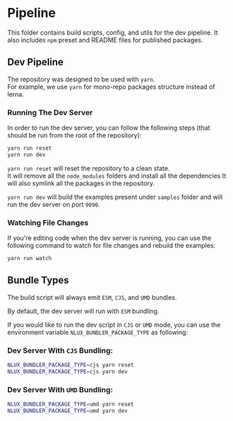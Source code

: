 # Pipeline

This folder contains build scripts, config, and utils for the dev pipeline.
It also includes `npm` preset and README files for published packages.

## Dev Pipeline

The repository was designed to be used with `yarn`.<br />
For example, we use `yarn` for mono-repo packages structure instead of lerna.

### Running The Dev Server

In order to run the dev server, you can follow the following steps (that
should be run from the root of the repository):

```bash
yarn run reset
yarn run dev
```

`yarn run reset` will reset the repository to a clean state.<br />
It will remove all the `node_modules` folders and install all the dependencies
It will also symlink all the packages in the repository.

`yarn run dev` will build the examples present under `samples` folder and will run
the dev server on port `9090`.

### Watching File Changes

If you're editing code when the dev server is running, you can use the following
command to watch for file changes and rebuild the examples:

```bash
yarn run watch
```

## Bundle Types

The build script will always emit `ESM`, `CJS`, and `UMD` bundles.

By default, the dev server will run with `ESM` bundling.

If you would like to run the dev script in `CJS` or `UMD` mode, you can use
the environment variable `NLUX_BUNDLER_PACKAGE_TYPE` as following:

### Dev Server With `CJS` Bundling:

```bash
NLUX_BUNDLER_PACKAGE_TYPE=cjs yarn reset
NLUX_BUNDLER_PACKAGE_TYPE=cjs yarn dev
```

### Dev Server With `UMD` Bundling:

```bash
NLUX_BUNDLER_PACKAGE_TYPE=umd yarn reset
NLUX_BUNDLER_PACKAGE_TYPE=umd yarn dev
```
